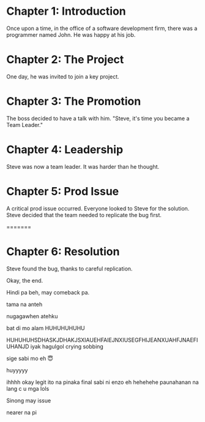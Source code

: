 # Chapter 1: Introduction
Once upon a time, in the office of a software development firm, there was a programmer named John. He was happy at his job. 

# Chapter 2: The Project
One day, he was invited to join a key project. 

# Chapter 3: The Promotion 
The boss decided to have a talk with him. "Steve, it's time you became a Team Leader." 

# Chapter 4: Leadership 
Steve was now a team leader. It was harder than he thought. 

# Chapter 5: Prod Issue 
A critical prod issue occurred. Everyone looked to Steve for the solution. Steve decided that the team needed to replicate the bug first.

=======
# Chapter 6: Resolution 
Steve found the bug, thanks to careful replication. 

Okay, the end.

Hindi pa beh, may comeback pa.

tama na anteh

nugagawhen atehku

bat di mo alam HUHUHUHUHU

HUHUHUHSDHASKJDHAKJSXIAUEHFAIEJNXIUSEGFHIJEANXUAHFJNAEFIUHANJD iyak hagulgol crying sobbing 

sige sabi mo eh 😇

huyyyyy

ihhhh
okay legit ito na pinaka final sabi ni enzo eh hehehehe paunahanan na lang c u mga lols

Sinong may issue 

nearer na pi